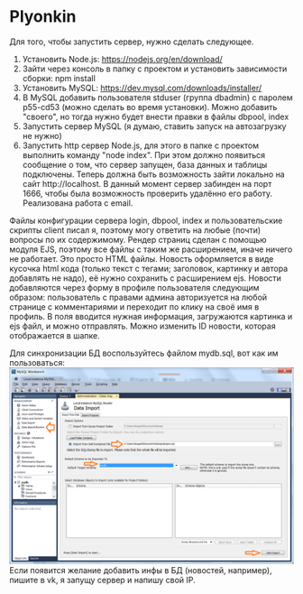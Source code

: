 # Plyonkin
Для того, чтобы запустить сервер, нужно сделать следующее.
1. Установить Node.js: https://nodejs.org/en/download/
2. Зайти через консоль в папку с проектом и установить зависимости сборки: npm install
3. Установить MySQL: https://dev.mysql.com/downloads/installer/
4. В MySQL добавить пользователя stduser (группа dbadmin) с паролем p55-cd53 (можно сделать во время установки). Можно добавить "своего", но тогда нужно будет внести правки в файлы dbpool, index
5. Запустить сервер MySQL (я думаю, ставить запуск на автозагрузку не нужно)
6. Запустить http сервер Node.js, для этого в папке с проектом выполнить команду "node index". При этом должно появиться сообщение о том, что сервер запущен, база данных и таблицы подключены.
Теперь должна быть возможность зайти локально на сайт http://localhost.
В данный момент сервер забинден на порт 1666, чтобы была возможность проверить удалённо его работу. Реализована работа с email.

Файлы конфигурации сервера login, dbpool, index и пользовательские скрипты client писал я, поэтому могу ответить на любые (почти) вопросы по их содержимому.
Рендер страниц сделан с помощью модуля EJS, поэтому все файлы с таким же расширением, иначе ничего не работает. Это просто HTML файлы. Новость оформляется в виде кусочка html кода (только текст с тегами; заголовок, картинку и автора добавлять не надо), её нужно сохранить с расширением ejs.
Новости добавляются через форму в профиле пользователя следующим образом: пользователь с правами админа авторизуется на любой странице с комментариями и переходит по клику на своё имя в профиль. В поля вводится нужная информация, загружаются картинка и ejs файл, и можно отправлять.
Можно изменить ID новости, которая отображается в шапке.

Для синхронизации БД воспользуйтесь файлом mydb.sql, вот как им пользоваться:
![Instruction](https://github.com/Botinok666/Plyonkin/blob/master/images/mysql.png)
Если появится желание добавить инфы в БД (новостей, например), пишите в vk, я запущу сервер и напишу свой IP.
